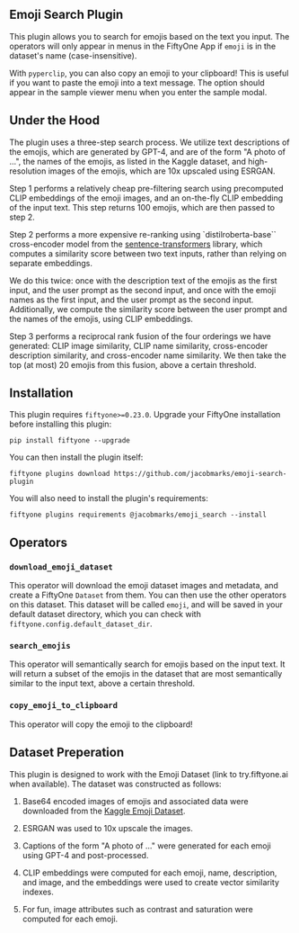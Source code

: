 ## Emoji Search Plugin

This plugin allows you to search for emojis based on the text you input. The
operators will only appear in menus in the FiftyOne App if `emoji` is in the
dataset's name (case-insensitive).

With `pyperclip`, you can also copy an emoji to your clipboard! This is useful
if you want to paste the emoji into a text message. The option should appear in
the sample viewer menu when you enter the sample modal.

## Under the Hood

The plugin uses a three-step search process. We utilize text descriptions
of the emojis, which are generated by GPT-4, and are of the form "A photo of ...",
the names of the emojis, as listed in the Kaggle dataset, and high-resolution
images of the emojis, which are 10x upscaled using ESRGAN.

Step 1 performs a relatively cheap pre-filtering search using precomputed CLIP
embeddings of the emoji images, and an on-the-fly CLIP embedding of the
input text. This step returns 100 emojis, which are then passed to step 2.

Step 2 performs a more expensive re-ranking using `distilroberta-base``
cross-encoder model from the [sentence-transformers](https://www.sbert.net/)
library, which computes a similarity score between two text inputs, rather than
relying on separate embeddings.

We do this twice: once with the description text of the emojis as the first input,
and the user prompt as the second input, and once with the emoji names as the
first input, and the user prompt as the second input. Additionally, we compute
the similarity score between the user prompt and the names of the emojis, using
CLIP embeddings.

Step 3 performs a reciprocal rank fusion of the four orderings we have generated:
CLIP image similarity, CLIP name similarity, cross-encoder description similarity,
and cross-encoder name similarity. We then take the top (at most) 20 emojis from
this fusion, above a certain threshold.

## Installation

This plugin requires `fiftyone>=0.23.0`. Upgrade your FiftyOne installation
before installing this plugin:

```shell
pip install fiftyone --upgrade
```

You can then install the plugin itself:

```shell
fiftyone plugins download https://github.com/jacobmarks/emoji-search-plugin
```

You will also need to install the plugin's requirements:

```shell
fiftyone plugins requirements @jacobmarks/emoji_search --install
```

## Operators

### `download_emoji_dataset`

This operator will download the emoji dataset images and metadata, and create a
FiftyOne `Dataset` from them. You can then use the other operators on this dataset.
This dataset will be called `emoji`, and will be saved in your default dataset directory,
which you can check with `fiftyone.config.default_dataset_dir`.

### `search_emojis`

This operator will semantically search for emojis based on the input text. It
will return a subset of the emojis in the dataset that are most semantically
similar to the input text, above a certain threshold.

### `copy_emoji_to_clipboard`

This operator will copy the emoji to the clipboard!

## Dataset Preperation

This plugin is designed to work with the Emoji Dataset (link to try.fiftyone.ai when available).
The dataset was constructed as follows:

1. Base64 encoded images of emojis and associated data were downloaded from the
   [Kaggle Emoji Dataset](https://www.kaggle.com/datasets/subinium/emojiimage-dataset).

2. ESRGAN was used to 10x upscale the images.

3. Captions of the form "A photo of ..." were generated for each emoji using GPT-4 and post-processed.

4. CLIP embeddings were computed for each emoji, name, description, and image, and the embeddings were
   used to create vector similarity indexes.

5. For fun, image attributes such as contrast and saturation were computed for each emoji.
